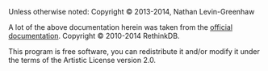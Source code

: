 Unless otherwise noted: Copyright &copy; 2013-2014, Nathan Levin-Greenhaw

A lot of the above documentation herein was taken from the
[official documentation](http://rethinkdb.com/api/).
Copyright &copy; 2010-2014 RethinkDB.

This program is free software, you can redistribute it and/or modify it under
the terms of the Artistic License version 2.0.
